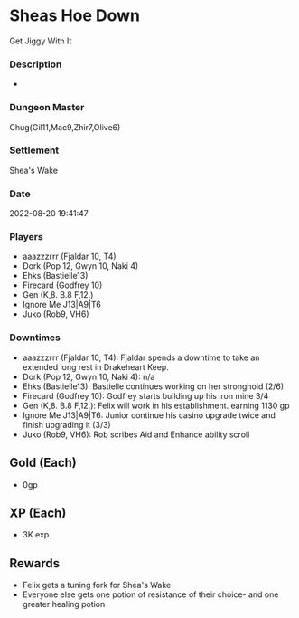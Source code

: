 # Sheas Hoe Down
Get Jiggy With It
### Description
-
### Dungeon Master
Chug(Gil11,Mac9,Zhir7,Olive6)
### Settlement
Shea's Wake
### Date
2022-08-20 19:41:47
### Players
* aaazzzrrr (Fjaldar 10, T4)
* Dork (Pop 12, Gwyn 10, Naki 4)
* Ehks (Bastielle13)
* Firecard (Godfrey 10)
* Gen (K,8. B.8 F,12.)
* Ignore Me J13|A9|T6
* Juko (Rob9, VH6)
### Downtimes
* aaazzzrrr (Fjaldar 10, T4): Fjaldar spends a downtime to take an extended long rest in Drakeheart Keep.
* Dork (Pop 12, Gwyn 10, Naki 4): n/a
* Ehks (Bastielle13): Bastielle continues working on her stronghold (2/6)
* Firecard (Godfrey 10): Godfrey starts building up his iron mine 3/4
* Gen (K,8. B.8 F,12.): Felix will work in his establishment. earning 1130 gp
* Ignore Me J13|A9|T6: Junior continue his casino upgrade twice and finish upgrading it (3/3)
* Juko (Rob9, VH6): Rob scribes Aid and Enhance ability scroll
## Gold (Each)
* 0gp
## XP (Each)
* 3K exp
## Rewards
* Felix gets a tuning fork for Shea's Wake
* Everyone else gets one potion of resistance of their choice- and one greater healing potion